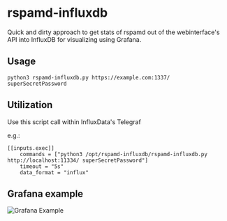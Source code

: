 # rspamd-influxdb
Quick and dirty approach to get stats of rspamd out of the webinterface's API into InfluxDB for visualizing using Grafana.

## Usage
`python3 rspamd-influxdb.py https://example.com:1337/ superSecretPassword`

## Utilization
Use this script call within InfluxData's Telegraf

e.g.:
```
[[inputs.exec]]
	commands = ["python3 /opt/rspamd-influxdb/rspamd-influxdb.py http://localhost:11334/ superSecretPassword"]
	timeout = "5s"
	data_format = "influx"
```

## Grafana example
![Grafana Example](https://raw.githubusercontent.com/thannaske/rspamd-influxdb/master/grafana-example.png)
